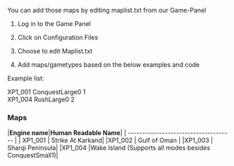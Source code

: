 You can add those maps by editing maplist.txt from our Game-Panel

1.  Log in to the Game Panel
    
2.  Click on Configuration Files
    
3.  Choose to edit Maplist.txt
    
4.  Add maps/gametypes based on the below examples and code
    

Example list:  
  
XP1\_001 ConquestLarge0 1  
XP1\_004 RushLarge0 2

### Maps

|**Engine name**|**Human Readable Name**|
| ------------------------------------- |
| XP1\_001		|      Strike At Karkand|
|XP1\_002 		|		Gulf of Oman    |
|XP1\_003		|		Sharqi Peninsula|
|XP1\_004		|Wake Island (Supports all modes besides ConquestSmall1)|


